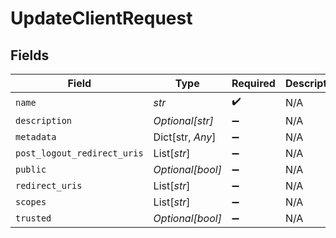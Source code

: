 # UpdateClientRequest


## Fields

| Field                       | Type                        | Required                    | Description                 |
| --------------------------- | --------------------------- | --------------------------- | --------------------------- |
| `name`                      | *str*                       | :heavy_check_mark:          | N/A                         |
| `description`               | *Optional[str]*             | :heavy_minus_sign:          | N/A                         |
| `metadata`                  | Dict[str, *Any*]            | :heavy_minus_sign:          | N/A                         |
| `post_logout_redirect_uris` | List[*str*]                 | :heavy_minus_sign:          | N/A                         |
| `public`                    | *Optional[bool]*            | :heavy_minus_sign:          | N/A                         |
| `redirect_uris`             | List[*str*]                 | :heavy_minus_sign:          | N/A                         |
| `scopes`                    | List[*str*]                 | :heavy_minus_sign:          | N/A                         |
| `trusted`                   | *Optional[bool]*            | :heavy_minus_sign:          | N/A                         |